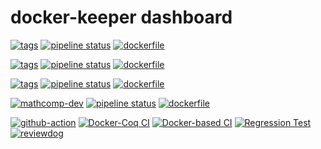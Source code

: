 # docker-keeper dashboard

[![tags](https://img.shields.io/badge/tags%20on-docker%20hub-blue.svg)](https://hub.docker.com/r/coqorg/base#supported-tags "Supported tags on Docker Hub")
[![pipeline status](https://gitlab.com/coq-community/docker-base/badges/master/pipeline.svg)](https://gitlab.com/coq-community/docker-base/-/pipelines)
[![dockerfile](https://img.shields.io/badge/docker--base%20on-github-blue.svg)](https://github.com/coq-community/docker-base "Dockerfile source repository")

[![tags](https://img.shields.io/badge/tags%20on-docker%20hub-blue.svg)](https://hub.docker.com/r/coqorg/coq#supported-tags "Supported tags on Docker Hub")
[![pipeline status](https://gitlab.com/coq-community/docker-coq/badges/master/pipeline.svg)](https://gitlab.com/coq-community/docker-coq/-/pipelines)
[![dockerfile](https://img.shields.io/badge/docker--coq%20on-github-blue.svg)](https://github.com/coq-community/docker-coq "Dockerfile source repository")

[![tags](https://img.shields.io/badge/tags%20on-docker%20hub-blue.svg)](https://hub.docker.com/r/mathcomp/mathcomp#supported-tags "Supported tags on Docker Hub")
[![pipeline status](https://gitlab.inria.fr/math-comp/docker-mathcomp/badges/master/pipeline.svg)](https://gitlab.inria.fr/math-comp/docker-mathcomp/-/pipelines)
[![dockerfile](https://img.shields.io/badge/docker--mathcomp%20on-github-blue.svg)](https://github.com/math-comp/docker-mathcomp "Dockerfile source repository")

[![mathcomp-dev](https://img.shields.io/badge/tags%20on-docker%20hub-blue.svg)](https://hub.docker.com/r/mathcomp/mathcomp-dev "Images on Docker Hub")
[![pipeline status](https://gitlab.inria.fr/math-comp/math-comp/badges/master/pipeline.svg)](https://gitlab.inria.fr/math-comp/math-comp/-/pipelines)
[![dockerfile](https://img.shields.io/badge/mathcomp--dev%20on-github-blue.svg)](https://github.com/math-comp/math-comp "Dockerfile source repository")

[![github-action](https://img.shields.io/badge/docker--coq--action%20on-github-blue.svg)](https://github.com/coq-community/docker-coq-action "docker-coq-action repository")
[![Docker-Coq CI][docker-coq-ci-badge]][docker-coq-ci-link]
[![Docker-based CI][python-ci-badge]][python-ci-link]
[![Regression Test][rt-ci-badge]][rt-ci-link]
[![reviewdog][reviewdog-badge]][reviewdog-link]

[reviewdog-badge]: https://github.com/coq-community/docker-coq-action/actions/workflows/reviewdog.yml/badge.svg?branch=master
[reviewdog-link]:https://github.com/coq-community/docker-coq-action/actions/workflows/reviewdog.yml

[docker-coq-ci-badge]: https://github.com/coq-community/docker-coq-action/actions/workflows/coq-demo.yml/badge.svg?branch=master
[docker-coq-ci-link]:https://github.com/coq-community/docker-coq-action/actions/workflows/coq-demo.yml

[python-ci-badge]: https://github.com/coq-community/docker-coq-action/actions/workflows/python-demo.yml/badge.svg?branch=master
[python-ci-link]:https://github.com/coq-community/docker-coq-action/actions/workflows/python-demo.yml

[rt-ci-badge]: https://github.com/coq-community/docker-coq-action/actions/workflows/gha-rt.yml/badge.svg?branch=master
[rt-ci-link]:https://github.com/coq-community/docker-coq-action/actions/workflows/gha-rt.yml
